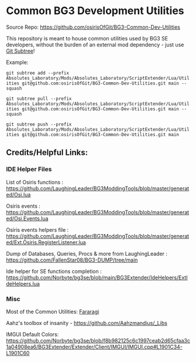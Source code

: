 # Common BG3 Development Utilities

Source Repo: https://github.com/osirisOfGit/BG3-Common-Dev-Utilities

This repository is meant to house common utilities used by BG3 SE developers, without the burden of an external mod dependency - just use [Git Subtree](https://gist.github.com/SKempin/b7857a6ff6bddb05717cc17a44091202)!

Example:

`git subtree add --prefix Absolutes_Laboratory/Mods/Absolutes_Laboratory/ScriptExtender/Lua/Utilities git@github.com:osirisOfGit/BG3-Common-Dev-Utilities.git main --squash`

`git subtree pull --prefix Absolutes_Laboratory/Mods/Absolutes_Laboratory/ScriptExtender/Lua/Utilities git@github.com:osirisOfGit/BG3-Common-Dev-Utilities.git main --squash`

`git subtree push --prefix Absolutes_Laboratory/Mods/Absolutes_Laboratory/ScriptExtender/Lua/Utilities git@github.com:osirisOfGit/BG3-Common-Dev-Utilities.git main`

## Credits/Helpful Links:

### IDE Helper Files

List of Osiris functions :
https://github.com/LaughingLeader/BG3ModdingTools/blob/master/generated/Osi.lua

Osiris events : 
https://github.com/LaughingLeader/BG3ModdingTools/blob/master/generated/Osi.Events.lua

Osiris events helpers file :
https://github.com/LaughingLeader/BG3ModdingTools/blob/master/generated/Ext.Osiris.RegisterListener.lua

Dump of Databases, Queries, Procs & more from LaughingLeader :
https://github.com/FallenStar08/BG3-DUMP/tree/main

Ide helper for SE functions completion : 
https://github.com/Norbyte/bg3se/blob/main/BG3Extender/IdeHelpers/ExtIdeHelpers.lua

### Misc

Most of the Common Utilities: [Fararagi](https://next.nexusmods.com/profile/Fararagi?gameId=3474)

Aahz's toolbox of insanity - https://github.com/Aahzmandius/_Libs

IMGUI Default Colors: https://github.com/Norbyte/bg3se/blob/f8b982125c6c1997ceab2d65cfaa3c1a04908ea6/BG3Extender/Extender/Client/IMGUI/IMGUI.cpp#L1901C34-L1901C60
